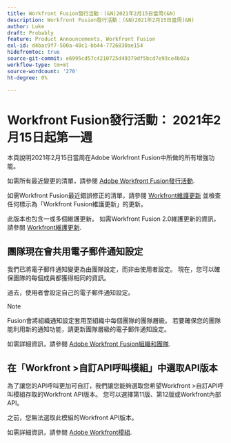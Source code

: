 ```yaml
---
title: Workfront Fusion發行活動：(&N)2021年2月15日當周(&N)
description: Workfront Fusion發行活動：(&N)2021年2月15日當周(&N)
author: Luke
draft: Probably
feature: Product Announcements, Workfront Fusion
exl-id: d4bac9f7-500a-40c1-bb44-7726830ae154
hidefromtoc: true
source-git-commit: e6995cd57c4210725d49379df5bcd7e93ce4b02a
workflow-type: tm+mt
source-wordcount: '270'
ht-degree: 0%

---
```


# Workfront Fusion發行活動： 2021年2月15日起第一週

本頁說明2021年2月15日當周在Adobe Workfront Fusion中所做的所有增強功能。

如需所有最近變更的清單，請參閱 [Adobe Workfront Fusion發行活動](../../../product-announcements/product-releases/fusion-release-activity/fusion-release-activity.md).

如需Workfront Fusion最近錯誤修正的清單，請參閱 [Workfront維護更新](https://experienceleague.adobe.com/docs/workfront-known-issues/releases/current-updates.html) 並檢查任何標示為「Workfront Fusion維護更新」的更新。

此版本也包含一或多個維護更新。 如需Workfront Fusion 2.0維護更新的資訊，請參閱 [Workfront維護更新](https://experienceleague.adobe.com/docs/workfront-known-issues/releases/current-updates.html).

## 團隊現在會共用電子郵件通知設定

我們已將電子郵件通知變更為由團隊設定，而非由使用者設定。 現在，您可以確保團隊的每個成員都獲得相同的資訊。

過去，使用者會設定自己的電子郵件通知設定。

>[!NOTE]
>
>Fusion會將組織通知設定套用至組織中每個團隊的團隊層級。 若要確保您的團隊能利用新的通知功能，請更新團隊層級的電子郵件通知設定。

如需詳細資訊，請參閱 [Adobe Workfront Fusion組織和團隊](../../../workfront-fusion/organizations/organizations-and-teams.md).

## 在「Workfront >自訂API呼叫模組」中選取API版本

為了讓您的API呼叫更加可自訂，我們讓您能夠選取您希望Workfront >自訂API呼叫模組存取的Workfront API版本。 您可以選擇第11版、第12版或Workfront內部API。

之前，您無法選取此模組的Workfront API版本。

如需詳細資訊，請參閱 [Adobe Workfront模組](../../../workfront-fusion/apps-and-their-modules/workfront-modules.md).
